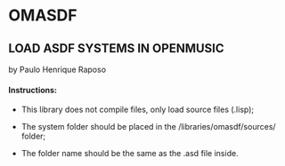 # OMASDF

## LOAD ASDF SYSTEMS IN OPENMUSIC
by Paulo Henrique Raposo

#### Instructions: 

- This library does not compile files, only load source files (.lisp);


- The system folder should be placed in the /libraries/omasdf/sources/ folder;


- The folder name should be the same as the .asd file inside.
